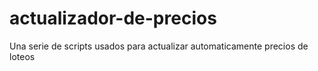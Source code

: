 # actualizador-de-precios
Una serie de scripts usados para actualizar automaticamente precios de loteos
